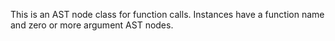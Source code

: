 This is an AST node class for function calls. Instances have a function name and zero or more argument AST nodes.